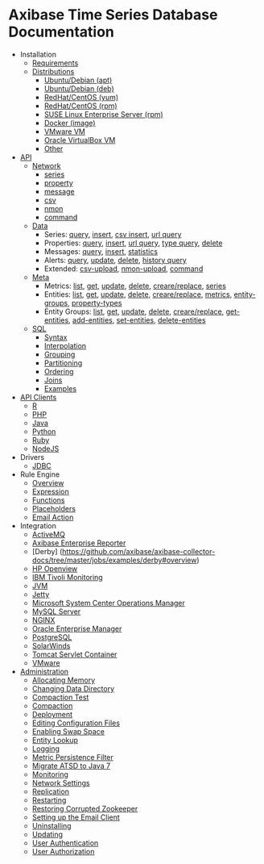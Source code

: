 # Axibase Time Series Database Documentation

* Installation
    * [Requirements](administration/requirements.md)
    * [Distributions](installation/#installation-guides)
	  * [Ubuntu/Debian (apt)](installation/ubuntu-debian-apt.md)
	  * [Ubuntu/Debian  (deb)](installation/ubuntu-debian-deb.md)
	  * [RedHat/CentOS (yum)](installation/redhat-centos-yum.md)
	  * [RedHat/CentOS (rpm)](installation/redhat-centos-rpm.md)
	  * [SUSE Linux Enterprise Server (rpm)](installation/sles-rpm.md)
	  * [Docker (image)](installation/docker.md)
	  * [VMware VM](installation/vmware-esxi-server-vsphere.md)
	  * [Oracle VirtualBox VM](installation/virtualbox.md)
	  * [Other](installation/other-distributions.md)
* [API](api)
    * [Network](api/network#network-api)
      * [series](api/network/series.md)
      * [property](api/network/property.md)
      * [message](api/network/message.md)
      * [csv](api/network/csv.md)
      * [nmon](api/network/nmon.md)
	  * [command](api/network/nmon.md)
    * [Data](api/data#overview)
      * Series: [query](api/data/series/query.md), [insert](api/data/series/insert.md), [csv insert](api/data/series/csv-insert.md), [url query](api/data/series/url-query.md)
      * Properties: [query](api/data/properties/query.md), [insert](api/data/properties/insert.md), [url query](api/data/properties/url-query.md), [type query](api/data/properties/type-query.md), [delete](api/data/properties/delete.md)
      * Messages: [query](api/data/messages/query.md), [insert](api/data/messages/insert.md), [statistics](api/data/messages/stats-query.md)
      * Alerts: [query](api/data/alerts/query.md), [update](api/data/alerts/update.md), [delete](api/data/alerts/delete.md), [history query](api/data/alerts/history-query.md)
	  * Extended: [csv-upload](api/data/ext/csv-upload.md), [nmon-upload](api/data/ext/nmon-upload.md), [command](api/data/ext/command.md)
    * [Meta](api/meta#overview)
      * Metrics: [list](api/meta/metric/list.md), [get](api/meta/metric/get.md), [update](api/meta/metric/update.md), [delete](api/meta/metric/delete.md), [creare/replace](api/meta/metric/create-or-replace.md), [series](api/meta/metric/series.md)
      * Entities: [list](api/meta/entity/list.md), [get](api/meta/entity/get.md), [update](api/meta/entity/update.md), [delete](api/meta/entity/delete.md), [creare/replace](api/meta/entity/create-or-replace.md), [metrics](api/meta/entity/metrics.md), [entity-groups](api/meta/entity/entity-groups.md), [property-types](api/meta/entity/property-types.md)
      * Entity Groups: [list](api/meta/entity-group/list.md), [get](api/meta/entity-group/get.md), [update](api/meta/entity-group/update.md), [delete](api/meta/entity-group/delete.md), [creare/replace](api/meta/entity-group/create-or-replace.md), [get-entities](api/meta/entity-group/get-entities.md), [add-entities](api/meta/entity-group/add-entities.md), [set-entities](api/meta/entity-group/set-entities.md), [delete-entities](api/meta/entity-group/delete-entities.md)
    * [SQL](api/sql#overview)  
		* [Syntax](api/sql#syntax)
		* [Interpolation](api/sql#interpolation)
		* [Grouping](api/sql#grouping)
		* [Partitioning](api/sql#partitioning)
		* [Ordering](api/sql#ordering)
		* [Joins](api/sql#joins)
		* [Examples](api/sql#examples)
* [API Clients](api#api-clients)
    * [R](https://github.com/axibase/atsd-api-r)
    * [PHP](https://github.com/axibase/atsd-api-php)
    * [Java](https://github.com/axibase/atsd-api-java)
    * [Python](https://github.com/axibase/atsd-api-python)
    * [Ruby](https://github.com/axibase/atsd-api-ruby)
    * [NodeJS](https://github.com/axibase/atsd-api-nodejs)
* Drivers
    * [JDBC](https://github.com/axibase/atsd-jdbc)
* Rule Engine
    * [Overview](rule-engine/rule-engine.md)
    * [Expression](rule-engine/expression.md)
    * [Functions](rule-engine/functions.md)
    * [Placeholders](rule-engine/placeholders.md)
    * [Email Action](rule-engine/email-action.md) 
* Integration
    * [ActiveMQ](integration/activemq#monitoring-activemq-with-atsd)
    * [Axibase Enterprise Reporter](integration/aer#atsd-adapter)
    * [Derby] (https://github.com/axibase/axibase-collector-docs/tree/master/jobs/examples/derby#overview)
    * [HP Openview](https://github.com/axibase/axibase-collector-docs/tree/master/jobs/examples/hp-openview#overview)
    * [IBM Tivoli Monitoring](integration/itm#ibm-tivoli-monitoring)
    * [JVM](https://github.com/axibase/axibase-collector-docs/tree/master/jobs/examples/jvm#overview)
    * [Jetty](https://github.com/axibase/axibase-collector-docs/tree/master/jobs/examples/jetty#overview)
    * [Microsoft System Center Operations Manager](https://github.com/axibase/axibase-collector-docs/tree/master/jobs/examples/scom#overview)
    * [MySQL Server](https://github.com/axibase/axibase-collector-docs/tree/master/jobs/examples/mysql#overview)
    * [NGINX](https://github.com/axibase/axibase-collector-docs/tree/master/jobs/examples/nginx#overview)
    * [Oracle Enterprise Manager](https://github.com/axibase/axibase-collector-docs/tree/master/jobs/examples/oracle-enterprise-manager#overview)
    * [PostgreSQL](https://github.com/axibase/axibase-collector-docs/tree/master/jobs/examples/postgres#overview)
    * [SolarWinds](https://github.com/axibase/axibase-collector-docs/tree/master/jobs/examples/solarwinds#overview)
    * [Tomcat Servlet Container](https://github.com/axibase/axibase-collector-docs/tree/master/jobs/examples/tomcat#overview)
    * [VMware](https://github.com/axibase/axibase-collector-docs/tree/master/jobs/examples/vmware#overview)
* [Administration](administration#administration)
    * [Allocating Memory](administration/allocating-memory.md)
    * [Changing Data Directory](administration/changing-data-directory.md)
    * [Compaction Test](administration/compaction-test.md)
    * [Compaction](administration/compaction.md)
    * [Deployment](administration/deployment.md)
    * [Editing Configuration Files](administration/editing-configuration-files.md)
    * [Enabling Swap Space](administration/enabling-swap-space.md)
    * [Entity Lookup](administration/entity-lookup.md)
    * [Logging](administration/logging.md)
    * [Metric Persistence Filter](administration/metric-persistence-filter.md)
    * [Migrate ATSD to Java 7](administration/migrate-to-java7.md)
    * [Monitoring](administration/monitoring.md)
    * [Network Settings](administration/networking-settings.md)
    * [Replication](administration/replication.md)
    * [Restarting](administration/restarting.md)
    * [Restoring Corrupted Zookeeper](administration/entity-lookup.md)
    * [Setting up the Email Client](administration/setting-up-email-client.md)
    * [Uninstalling](administration/uninstalling.md)
    * [Updating](administration/update.md)
    * [User Authentication](administration/user-authentiication.md)
    * [User Authorization](administration/user-authorization.md)